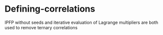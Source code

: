 # Defining-correlations
IPFP without seeds and iterative evaluation of Lagrange multipliers are both used to remove ternary correlations
